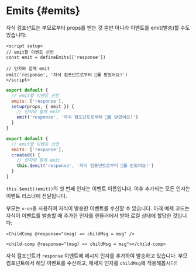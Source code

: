 # Emits {#emits}

자식 컴포넌트는 부모로부터 props를 받는 것 뿐만 아니라 이벤트를 emit(발송)할 수도 있습니다:

<div class="composition-api">
<div class="sfc">

```vue
<script setup>
// emit할 이벤트 선언
const emit = defineEmits(['response'])

// 인자와 함께 emit
emit('response', '자식 컴포넌트로부터 🌷를 받았어요!')
</script>
```

</div>

<div class="html">

```js
export default {
  // emit할 이벤트 선언
  emits: ['response'],
  setup(props, { emit }) {
    // 인자와 함께 emit
    emit('response', '자식 컴포넌트로부터 🌷를 받았어요!')
  }
}
```

</div>

</div>

<div class="options-api">

```js
export default {
  // emit할 이벤트 선언
  emits: ['response'],
  created() {
    // 인자와 함께 emit
    this.$emit('response', '자식 컴포넌트로부터 🌷를 받았어요!')
  }
}
```

</div>

<span class="options-api">`this.$emit()`</span><span class="composition-api">`emit()`</span>의 첫 번째 인자는 이벤트 이름입니다.
이후 추가되는 모든 인자는 이벤트 리스너에 전달됩니다.

부모는 `v-on`을 사용하여 자식이 발송한 이벤트를 수신할 수 있습니다.
아래 예제 코드는 자식이 이벤트를 발송할 때 추가한 인자를 핸들러에서 받아 로컬 상태에 할당한 것입니다:

<div class="sfc">

```vue-html
<ChildComp @response="(msg) => childMsg = msg" />
```

</div>
<div class="html">

```vue-html
<child-comp @response="(msg) => childMsg = msg"></child-comp>
```

</div>

자식 컴포넌트가 `response` 이벤트에 메시지 인자를 추가하여 발송하고 있습니다.
부모 컴포넌트에서 해당 이벤트를 수신하고,
메세지 인자를 `childMsg`에 적용해봅시다!
